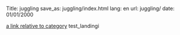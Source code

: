 Title: juggling
save_as: juggling/index.html
lang: en
url: juggling/
date: 01/01/2000

[a link relative to category](category)
test_landingi